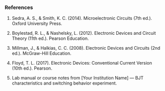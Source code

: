 ### References

1. Sedra, A. S., & Smith, K. C. (2014). Microelectronic Circuits (7th ed.). Oxford University Press.


2. Boylestad, R. L., & Nashelsky, L. (2012). Electronic Devices and Circuit Theory (11th ed.). Pearson Education.


3. Millman, J., & Halkias, C. C. (2008). Electronic Devices and Circuits (2nd ed.). McGraw-Hill Education.


4. Floyd, T. L. (2017). Electronic Devices: Conventional Current Version (10th ed.). Pearson.


5. Lab manual or course notes from [Your Institution Name] — BJT characteristics and switching behavior experiment.
